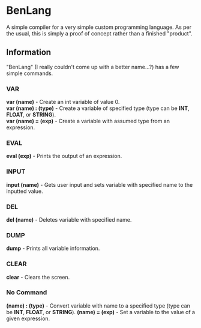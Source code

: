 # BenLang
A simple compiler for a very simple custom programming language. As per the usual, this is simply a proof of concept rather than a finished "product".

## Information
"BenLang" (I really couldn't come up with a better name...?) has a few simple commands.

### VAR
**var (name)** - Create an int variable of value 0.<br/>
**var (name) : (type)** - Create a variable of specified type (type can be **INT**, **FLOAT**, or **STRING**).<br/>
**var (name) = (exp)** - Create a variable with assumed type from an expression.

### EVAL
**eval (exp)** - Prints the output of an expression.

### INPUT
**input (name)** - Gets user input and sets variable with specified name to the inputted value.

### DEL
**del (name)** - Deletes variable with specified name.

### DUMP
**dump** - Prints all variable information.

### CLEAR
**clear** - Clears the screen.

### No Command
**(name) : (type)** - Convert variable with name to a specified type (type can be **INT**, **FLOAT**, or **STRING**).
**(name) = (exp)** - Set a variable to the value of a given expression.
